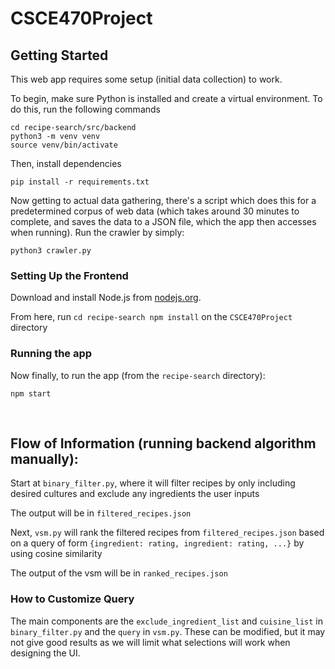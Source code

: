 # CSCE470Project

## Getting Started

This web app requires some setup (initial data collection) to work.

To begin, make sure Python is installed and create a virtual environment.
To do this, run the following commands
```
cd recipe-search/src/backend
python3 -m venv venv
source venv/bin/activate
```

Then, install dependencies

```
pip install -r requirements.txt
```

Now getting to actual data gathering, there's a script which does this for a predetermined corpus of web data
(which takes around 30 minutes to complete, and saves the data to a JSON file, which the app then accesses when running).
Run the crawler by simply:
```
python3 crawler.py
```

### Setting Up the Frontend

Download and install Node.js from [nodejs.org](https://nodejs.org/).

From here, run ```cd recipe-search npm install``` on the ```CSCE470Project``` directory

### Running the app

Now finally, to run the app (from the `recipe-search` directory):
```
npm start
```

<br/>

## Flow of Information (running backend algorithm manually):

Start at ```binary_filter.py```, where it will filter recipes by only including desired cultures and exclude any ingredients the user inputs

The output will be in ```filtered_recipes.json```

Next, ```vsm.py``` will rank the filtered recipes from ```filtered_recipes.json``` based on a query of form ```{ingredient: rating, ingredient: rating, ...}``` by using cosine similarity

The output of the vsm will be in ```ranked_recipes.json```

### How to Customize Query
The main components are the ```exclude_ingredient_list``` and ```cuisine_list``` in ```binary_filter.py``` and the ```query``` in ```vsm.py```. These can be modified, but it may not give good results as we will limit what selections will work when designing the UI.
